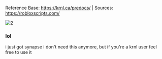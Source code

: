 
Reference Base: https://krnl.ca/predocs/ | Sources: https://robloxscripts.com/


![2](https://user-images.githubusercontent.com/66913721/152613839-0f3aebe2-c7fe-40a7-a4bb-64644e255301.png)


  ### lol
  
i just got synapse i don't need this anymore, but if you're a krnl user feel free to use it
